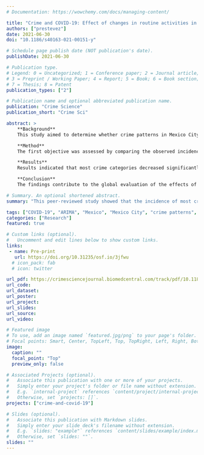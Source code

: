 ```yaml
---
# Documentation: https://wowchemy.com/docs/managing-content/

title: "Crime and COVID-19: Effect of changes in routine activities in Mexico City"
authors: ["prestevez"]
date: 2021-06-30
doi: "10.1186/s40163-021-00151-y"

# Schedule page publish date (NOT publication's date).
publishDate: 2021-06-30

# Publication type.
# Legend: 0 = Uncategorized; 1 = Conference paper; 2 = Journal article;
# 3 = Preprint / Working Paper; 4 = Report; 5 = Book; 6 = Book section;
# 7 = Thesis; 8 = Patent
publication_types: ["2"]

# Publication name and optional abbreviated publication name.
publication: "Crime Science"
publication_short: "Crime Sci"

abstract: >
    **Background**
    This study aimed to determine whether crime patterns in Mexico City changed due to the COVID-19 pandemic, and to test whether any changes observed were associated with the disruption of routine activities, as measured by changes in public transport passenger numbers.

    **Method**
    The first objective was assessed by comparing the observed incidence of crime after the COVID-19 pandemic was detected in the country with that expected based on ARIMA forecasts based on the pre-pandemic trends. The second objective was assessed by examining the association between crime incidence and the number of passengers on public transport using regressions with ARIMA errors.

    **Results**
    Results indicated that most crime categories decreased significantly after the pandemic was detected in the country or after a national lockdown was instituted. Furthermore, the study found that some of the declines observed were associated with the reductions seen in public transport passenger numbers. However, the findings suggested that the changes in mobility explain part of the declines observed, with important variations per crime type.

    **Conclusion**
    The findings contribute to the global evaluation of the effects of COVID-19 on crime and propose a robust method to explicitly test whether the changes observed are associated with changes in routine activities.

# Summary. An optional shortened abstract.
summary: "This peer-reviewed study showed that the incidence of most crime types in Mexico City decreased during the COVID-19 pandemic. Furthermore, it also showed that some of the decreases were associated with the reduction of crime opportunities related to the disruption of routine activities."

tags: ["COVID-19", "ARIMA", "Mexico", "Mexico City", "crime patterns", "crimes"]
categories: ["Research"]
featured: true

# Custom links (optional).
#   Uncomment and edit lines below to show custom links.
links:
 - name: Pre-print
   url: https://doi.org/10.31235/osf.io/3jfwu
  # icon_pack: fab
  # icon: twitter

url_pdf: https://crimesciencejournal.biomedcentral.com/track/pdf/10.1186/s40163-021-00151-y.pdf
url_code:
url_dataset:
url_poster:
url_project:
url_slides:
url_source:
url_video:

# Featured image
# To use, add an image named `featured.jpg/png` to your page's folder.
# Focal points: Smart, Center, TopLeft, Top, TopRight, Left, Right, BottomLeft, Bottom, BottomRight.
image:
  caption: ""
  focal_point: "Top"
  preview_only: false

# Associated Projects (optional).
#   Associate this publication with one or more of your projects.
#   Simply enter your project's folder or file name without extension.
#   E.g. `internal-project` references `content/project/internal-project/index.md`.
#   Otherwise, set `projects: []`.
projects: ["crime-and-covid-19"]

# Slides (optional).
#   Associate this publication with Markdown slides.
#   Simply enter your slide deck's filename without extension.
#   E.g. `slides: "example"` references `content/slides/example/index.md`.
#   Otherwise, set `slides: ""`.
slides: ""
---
```

